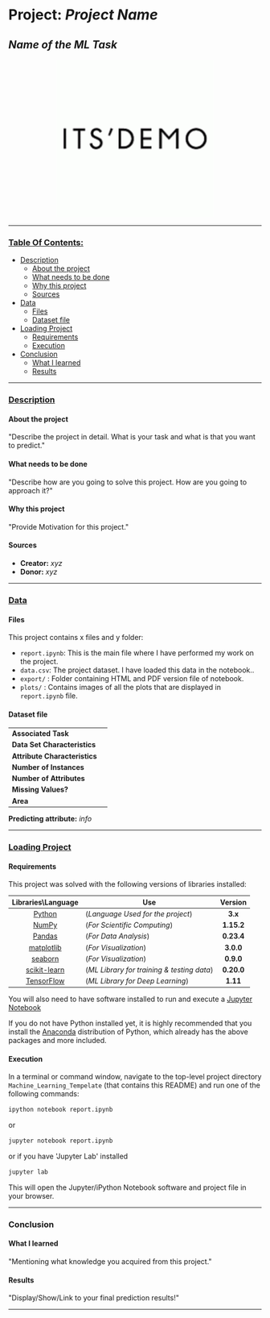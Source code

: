 # Project: _Project Name_
## _Name of the ML Task_

<p align = 'center'><img src = 'logo.png', height=312, width =312></p>

----


<h3><ins>Table Of Contents:</ins></h3>

- [Description](#description)<br>
    - [About the project](#about-the-project)<br>
    - [What needs to be done](#what-needs-to-be-done)<br>
    - [Why this project](#why-this-project)<br>
    - [Sources](#sources)
- [Data](#data)<br>
    - [Files](#files)<br>
    - [Dataset file](#dataset-file)<br>
- [Loading Project](#loading-project)<br>
    - [Requirements](#requirements)<br>
    - [Execution](#execution)<br>
- [Conclusion](#conclusion)<br>
    - [What I learned](#what-i-learned)<br>
    - [Results](#results)


----

<h3><ins>Description</ins></h3>

#### About the project
"Describe the project in detail. What is your task and what is that you want to predict."


#### What needs to be done
"Describe how are you going to solve this project. How are you going to approach it?"


#### Why this project
"Provide Motivation for this project."


#### Sources
- **Creator:** *xyz*
- **Donor:** *xyz*

----

<h3><ins>Data</ins></h3>

#### Files

This project contains x files and y folder:

- `report.ipynb`: This is the main file where I have performed my work on the project.
- `data.csv`: The project dataset. I have loaded this data in the notebook..
- `export/` : Folder containing HTML and PDF version file of notebook.
- `plots/` : Contains images of all the plots that are displayed in `report.ipynb` file.


#### Dataset file

|||
| ------ | ------ |
| **Associated Task** |  |
| **Data Set Characteristics** |  |
| **Attribute Characteristics** |  |
| **Number of Instances** |  |
| **Number of Attributes** |  |
| **Missing Values?** |  |
| **Area** |  |

**Predicting attribute:** _info_

----

<h3><ins>Loading Project</ins></h3>

#### Requirements

This project was solved with the following versions of libraries installed:

|             **Libraries\Language**            |               **Use**         | **Version** |
| :---------------------------------------------: | ----------------------------- | :-------: |
| [Python](https://www.python.org/downloads/)  |  (_Language Used for the project_)  | **3.x**  |
| [NumPy](http://www.numpy.org/)   |   (_For Scientific Computing_) | **1.15.2**  |
| [Pandas](http://pandas.pydata.org)  |    (_For Data Analysis_) | **0.23.4**  |
| [matplotlib](http://matplotlib.org/)  |    (_For Visualization_) | **3.0.0**  |
| [seaborn](https://seaborn.pydata.org/installing.html) | (_For Visualization_) | **0.9.0**  |
| [scikit-learn](http://scikit-learn.org/stable/)   |  (_ML Library for training & testing data_) |**0.20.0**   |
| [TensorFlow](https://www.tensorflow.org/install/) |  (_ML Library for Deep Learning_) | **1.11**  |

You will also need to have software installed to run and execute a [Jupyter Notebook](http://jupyter.org/install)

If you do not have Python installed yet, it is highly recommended that you install the [Anaconda](https://www.anaconda.com/download/) distribution of Python, which already has the above packages and more included.

#### Execution

In a terminal or command window, navigate to the top-level project directory `Machine_Learning_Tempelate` (that contains this README) and run one of the following commands:

```bash
ipython notebook report.ipynb
```  
or
```bash
jupyter notebook report.ipynb
```
or if you have 'Jupyter Lab' installed
```bash
jupyter lab
```

This will open the Jupyter/iPython Notebook software and project file in your browser.

-----

### Conclusion

#### What I learned
"Mentioning what knowledge you acquired from this project."

#### Results
"Display/Show/Link to your final prediction results!"

----
